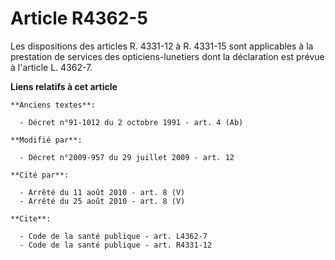 # Article R4362-5

Les dispositions des articles R. 4331-12 à R. 4331-15 sont applicables à la prestation de services des opticiens-lunetiers
dont la déclaration est prévue à l'article L. 4362-7.

**Liens relatifs à cet article**

	**Anciens textes**:

	  - Décret n°91-1012 du 2 octobre 1991 - art. 4 (Ab)

	**Modifié par**:

	  - Décret n°2009-957 du 29 juillet 2009 - art. 12

	**Cité par**:

	  - Arrêté du 11 août 2010 - art. 8 (V)
	  - Arrêté du 25 août 2010 - art. 8 (V)

	**Cite**:

	  - Code de la santé publique - art. L4362-7
	  - Code de la santé publique - art. R4331-12
